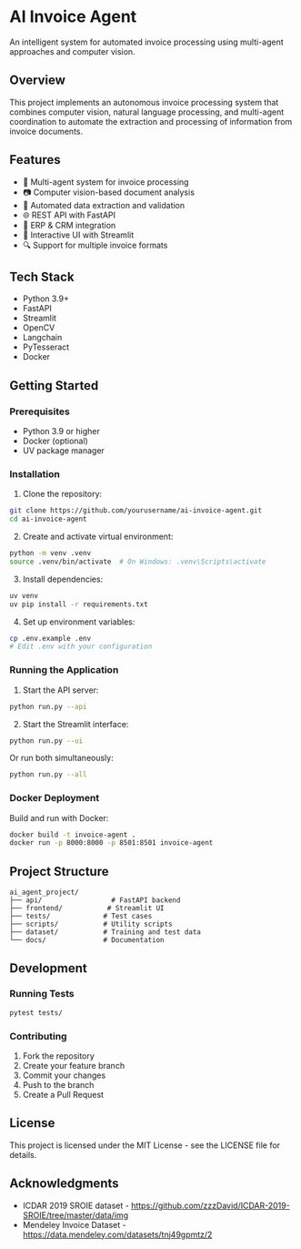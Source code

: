 # AI Invoice Agent

An intelligent system for automated invoice processing using multi-agent approaches and computer vision.

## Overview

This project implements an autonomous invoice processing system that combines computer vision, natural language processing, and multi-agent coordination to automate the extraction and processing of information from invoice documents.

## Features

- 🤖 Multi-agent system for invoice processing
- 📷 Computer vision-based document analysis
- 🔄 Automated data extraction and validation
- 🌐 REST API with FastAPI
- 🤖 ERP & CRM integration
- 🎯 Interactive UI with Streamlit
- 🔍 Support for multiple invoice formats

## Tech Stack

- Python 3.9+
- FastAPI
- Streamlit
- OpenCV
- Langchain
- PyTesseract
- Docker

## Getting Started

### Prerequisites

- Python 3.9 or higher
- Docker (optional)
- UV package manager

### Installation

1. Clone the repository:
```bash
git clone https://github.com/yourusername/ai-invoice-agent.git
cd ai-invoice-agent
```

2. Create and activate virtual environment:
```bash
python -m venv .venv
source .venv/bin/activate  # On Windows: .venv\Scripts\activate
```

3. Install dependencies:
```bash
uv venv
uv pip install -r requirements.txt
```

4. Set up environment variables:
```bash
cp .env.example .env
# Edit .env with your configuration
```

### Running the Application

1. Start the API server:
```bash
python run.py --api
```

2. Start the Streamlit interface:
```bash
python run.py --ui
```

Or run both simultaneously:
```bash
python run.py --all
```

### Docker Deployment

Build and run with Docker:
```bash
docker build -t invoice-agent .
docker run -p 8000:8000 -p 8501:8501 invoice-agent
```

## Project Structure

```
ai_agent_project/
├── api/                 # FastAPI backend
├── frontend/           # Streamlit UI
├── tests/             # Test cases
├── scripts/           # Utility scripts
├── dataset/           # Training and test data
└── docs/              # Documentation
```

## Development

### Running Tests
```bash
pytest tests/
```

### Contributing

1. Fork the repository
2. Create your feature branch
3. Commit your changes
4. Push to the branch
5. Create a Pull Request

## License

This project is licensed under the MIT License - see the LICENSE file for details.

## Acknowledgments

- ICDAR 2019 SROIE dataset - https://github.com/zzzDavid/ICDAR-2019-SROIE/tree/master/data/img
- Mendeley Invoice Dataset - https://data.mendeley.com/datasets/tnj49gpmtz/2
